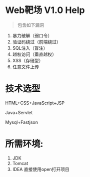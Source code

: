 
# Web靶场  V1.0 Help

> 包含如下漏洞

1. 暴力破解（弱口令）
2. 验证码绕过（前端绕过）
3. SQL注入（盲注）
4. 越权访问（垂直越权）
5. XSS（存储型）
6. 任意文件上传

# 技术选型
HTML+CSS+JavaScript+JSP

Java+Servlet

Mysql+Fastjson

# 所需环境:
1. JDK
2. Tomcat
3. IDEA 直接使用open打开项目
